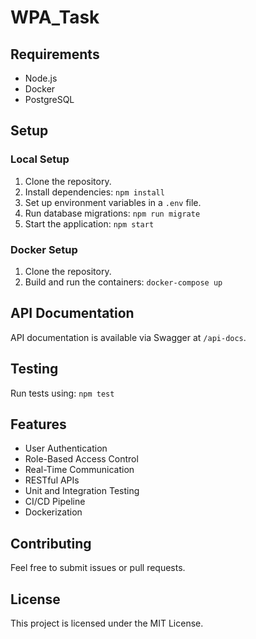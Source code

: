 # WPA_Task

## Requirements
- Node.js
- Docker
- PostgreSQL

## Setup

### Local Setup
1. Clone the repository.
2. Install dependencies: `npm install`
3. Set up environment variables in a `.env` file.
4. Run database migrations: `npm run migrate`
5. Start the application: `npm start`

### Docker Setup
1. Clone the repository.
2. Build and run the containers: `docker-compose up`

## API Documentation
API documentation is available via Swagger at `/api-docs`.

## Testing
Run tests using: `npm test`

## Features
- User Authentication
- Role-Based Access Control
- Real-Time Communication
- RESTful APIs
- Unit and Integration Testing
- CI/CD Pipeline
- Dockerization

## Contributing
Feel free to submit issues or pull requests.

## License
This project is licensed under the MIT License.